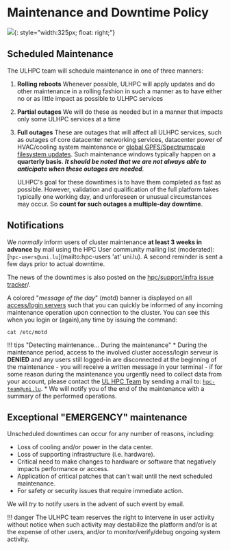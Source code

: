 # Maintenance and Downtime Policy


![](images/downtime.jpg){: style="width:325px; float: right;"}

## Scheduled Maintenance

The ULHPC team  will schedule maintenance in one of three manners:

1. __Rolling reboots__
   Whenever possible, ULHPC will apply updates and do other maintenance in a rolling fashion in such a manner as to have either no or as little impact as possible to ULHPC services
2. __Partial outages__
   We will do these as needed but in a manner that impacts only some ULHPC services at a time
3. __Full outages__
   These are outages that will affect all ULHPC services, such as outages of core datacenter networking services,  datacenter power of HVAC/cooling system maintenance or [global GPFS/Spectrumscale filesystem updates](../filesystems/gpfs.md).
   Such maintenance windows typically happen on a **quarterly basis**.
   **_It should be noted that we are not always able to anticipate when these outages are needed_**.

   ULHPC's goal for these downtimes is to have them completed as fast as possible.
   However, validation and qualification of the full platform takes typically one working day, and unforeseen or unusual circumstances may occur. So **count for such outages a multiple-day downtime**.

## Notifications

We _normally_ inform users of cluster maintenance **at least 3 weeks in advance** by mail using the HPC User community mailing list (moderated): [`hpc-users@uni.lu`](mailto:hpc-users 'at' uni.lu).
A second reminder is sent a few days prior to actual downtime.

The news of the downtimes is also posted on the [hpc/support/infra issue tracker](https://gitlab.com/uniluxembourg/hpc/support/infra/-/issues)/.

A colored "_message of the day_" (motd) banner is displayed on all [access/login servers](../connect/access.md) such that you can quickly be informed of any incoming maintenance operation upon connection to the cluster.
You can see this when you login or (again),any time by issuing the command:

```console
cat /etc/motd
```

!!! tips "Detecting maintenance... During the maintenance"
    * During the maintenance period, access to the involved cluster access/login serveur is **DENIED** and any users still logged-in are disconnected at the beginning of the maintenance
         - you will receive a written message in your terminal
         - if for some reason during the maintenance you urgently need to collect data from your account, please contact the [UL HPC Team](mailto:hpc-team@uni.lu) by sending a mail to: [`hpc-team@uni.lu`](mailto:hpc-team@uni.lu).
     * We will notify you of the end of the maintenance with a summary of the performed operations.


## Exceptional "EMERGENCY"  maintenance

Unscheduled downtimes can occur for any number of reasons, including:

* Loss of cooling and/or power in the data center.
* Loss of supporting infrastructure (i.e. hardware).
* Critical need to make changes to hardware
or software that negatively impacts performance or access.
* Application of critical patches that can't wait until the next scheduled maintenance.
* For safety or security issues that require immediate action.

We will _try_ to notify users in the advent of such event by email.

!!! danger
    The ULHPC team reserves the right to intervene in user activity without notice when such activity may destabilize the platform and/or is at the expense of other users, and/or to monitor/verify/debug ongoing system activity.
